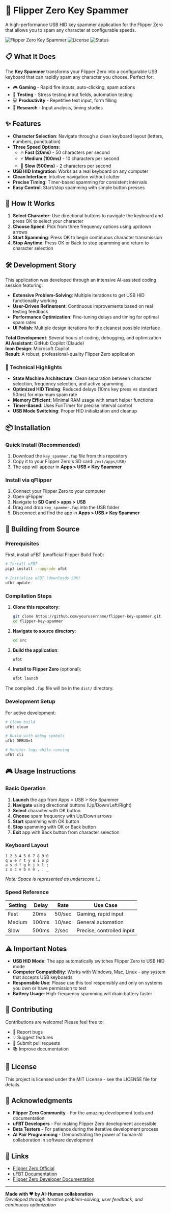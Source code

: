 # 🚀 Flipper Zero Key Spammer

A high-performance USB HID key spammer application for the Flipper Zero that allows you to spam any character at configurable speeds.

![Flipper Zero Key Spammer](https://img.shields.io/badge/Flipper%20Zero-Compatible-orange) ![License](https://img.shields.io/badge/License-MIT-blue) ![Status](https://img.shields.io/badge/Status-Working-green)

## 📋 What It Does

The **Key Spammer** transforms your Flipper Zero into a configurable USB keyboard that can rapidly spam any character you choose. Perfect for:

- 🎮 **Gaming** - Rapid fire inputs, auto-clicking, spam actions
- 🔧 **Testing** - Stress testing input fields, automation testing
- 💻 **Productivity** - Repetitive text input, form filling
- 🔬 **Research** - Input analysis, timing studies

## ✨ Features

- **Character Selection**: Navigate through a clean keyboard layout (letters, numbers, punctuation)
- **Three Speed Options**:
  - 🔥 **Fast (20ms)** - 50 characters per second
  - ⚡ **Medium (100ms)** - 10 characters per second
  - 🐌 **Slow (500ms)** - 2 characters per second
- **USB HID Integration**: Works as a real keyboard on any computer
- **Clean Interface**: Intuitive navigation without clutter
- **Precise Timing**: Timer-based spamming for consistent intervals
- **Easy Control**: Start/stop spamming with simple button presses

## 🎯 How It Works

1. **Select Character**: Use directional buttons to navigate the keyboard and press OK to select your character
2. **Choose Speed**: Pick from three frequency options using up/down arrows
3. **Start Spamming**: Press OK to begin continuous character transmission
4. **Stop Anytime**: Press OK or Back to stop spamming and return to character selection

## 🛠️ Development Story

This application was developed through an intensive AI-assisted coding session featuring:

- **Extensive Problem-Solving**: Multiple iterations to get USB HID functionality working
- **User-Driven Refinement**: Continuous improvements based on real testing feedback
- **Performance Optimization**: Fine-tuning delays and timing for optimal spam rates
- **UI Polish**: Multiple design iterations for the cleanest possible interface

**Total Development**: Several hours of coding, debugging, and optimization  
**AI Assistant**: GitHub Copilot (Claude)  
**Icon Design**: Microsoft Copilot  
**Result**: A robust, professional-quality Flipper Zero application

### 🔧 Technical Highlights

- **State Machine Architecture**: Clean separation between character selection, frequency selection, and active spamming
- **Optimized HID Timing**: Reduced delays (10ms key press vs standard 50ms) for maximum spam rate
- **Memory Efficient**: Minimal RAM usage with smart helper functions
- **Timer-Based**: Uses FuriTimer for precise interval control
- **USB Mode Switching**: Proper HID initialization and cleanup

## 📦 Installation

### Quick Install (Recommended)

1. Download the `key_spammer.fap` file from this repository
2. Copy it to your Flipper Zero's SD card: `/ext/apps/USB/`
3. The app will appear in **Apps > USB > Key Spammer**

### Install via qFlipper

1. Connect your Flipper Zero to your computer
2. Open qFlipper
3. Navigate to **SD Card > apps > USB**
4. Drag and drop `key_spammer.fap` into the USB folder
5. Disconnect and find the app in **Apps > USB > Key Spammer**

## 🔨 Building from Source

### Prerequisites

First, install uFBT (unofficial Flipper Build Tool):

```bash
# Install uFBT
pip3 install --upgrade ufbt

# Initialize uFBT (downloads SDK)
ufbt update
```

### Compilation Steps

1. **Clone this repository**:

   ```bash
   git clone https://github.com/yourusername/flipper-key-spammer.git
   cd flipper-key-spammer
   ```

2. **Navigate to source directory**:

   ```bash
   cd src
   ```

3. **Build the application**:

   ```bash
   ufbt
   ```

4. **Install to Flipper Zero** (optional):
   ```bash
   ufbt launch
   ```

The compiled `.fap` file will be in the `dist/` directory.

### Development Setup

For active development:

```bash
# Clean build
ufbt clean

# Build with debug symbols
ufbt DEBUG=1

# Monitor logs while running
ufbt cli
```

## 🎮 Usage Instructions

### Basic Operation

1. **Launch** the app from Apps > USB > Key Spammer
2. **Navigate** using directional buttons (Up/Down/Left/Right)
3. **Select** character with OK button
4. **Choose** spam frequency with Up/Down arrows
5. **Start** spamming with OK button
6. **Stop** spamming with OK or Back button
7. **Exit** app with Back button from character selection

### Keyboard Layout

```
1 2 3 4 5 6 7 8 9 0
q w e r t y u i o p
a s d f g h j k l ;
z x c v b n m , . _
```

_Note: Space is represented as underscore (\_)_

### Speed Reference

| Setting | Delay | Rate   | Use Case                  |
| ------- | ----- | ------ | ------------------------- |
| Fast    | 20ms  | 50/sec | Gaming, rapid input       |
| Medium  | 100ms | 10/sec | General automation        |
| Slow    | 500ms | 2/sec  | Precise, controlled input |

## ⚠️ Important Notes

- **USB HID Mode**: The app automatically switches Flipper Zero to USB HID mode
- **Computer Compatibility**: Works with Windows, Mac, Linux - any system that accepts USB keyboards
- **Responsible Use**: Please use this tool responsibly and only on systems you own or have permission to test
- **Battery Usage**: High-frequency spamming will drain battery faster

## 🤝 Contributing

Contributions are welcome! Please feel free to:

- 🐛 Report bugs
- 💡 Suggest features
- 🔧 Submit pull requests
- 📚 Improve documentation

## 📄 License

This project is licensed under the MIT License - see the LICENSE file for details.

## 🙏 Acknowledgments

- **Flipper Zero Community** - For the amazing development tools and documentation
- **uFBT Developers** - For making Flipper Zero development accessible
- **Beta Testers** - For patience during the iterative development process
- **AI Pair Programming** - Demonstrating the power of human-AI collaboration in software development

## 🔗 Links

- [Flipper Zero Official](https://flipperzero.one/)
- [uFBT Documentation](https://pypi.org/project/ufbt/)
- [Flipper Zero Developer Documentation](https://developer.flipper.net/)

---

**Made with ❤️ by AI-Human collaboration**  
_Developed through iterative problem-solving, user feedback, and continuous optimization_

